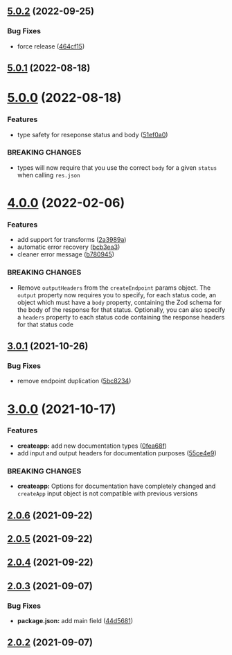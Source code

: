 ## [5.0.2](https://github.com/expresso/router/compare/v5.0.1...v5.0.2) (2022-09-25)


### Bug Fixes

* force release ([464cf15](https://github.com/expresso/router/commit/464cf15d781d79322c0a3c787bb7ff9df51f3f57))

## [5.0.1](https://github.com/expresso/router/compare/v5.0.0...v5.0.1) (2022-08-18)

# [5.0.0](https://github.com/expresso/router/compare/v4.0.0...v5.0.0) (2022-08-18)

### Features

* type safety for reseponse status and body ([51ef0a0](https://github.com/expresso/router/commit/51ef0a05f557a538d20ea5d970acf6298e01bd2a))


### BREAKING CHANGES

* types will now require that you use the correct `body` for a given `status` when calling `res.json`

# [4.0.0](https://github.com/expresso/router/compare/v3.0.1...v4.0.0) (2022-02-06)


### Features

* add support for transforms ([2a3989a](https://github.com/expresso/router/commit/2a3989afd7e581525b15f8730e5e70cc65c768b0))
* automatic error recovery ([bcb3ea3](https://github.com/expresso/router/commit/bcb3ea3c998d16ce13583da0fac5e26222e8a244))
* cleaner error message ([b780945](https://github.com/expresso/router/commit/b7809458e220410b270766819013ac71435b50de))


### BREAKING CHANGES

* Remove `outputHeaders` from the `createEndpoint` params object. The `output`
property now requires you to specify, for each status code, an object which must have a `body`
property, containing the Zod schema for the body of the response for that status. Optionally, you
can also specify a `headers` property to each status code containing the response headers for that
status code

## [3.0.1](https://github.com/expresso/router/compare/v3.0.0...v3.0.1) (2021-10-26)


### Bug Fixes

* remove endpoint duplication ([5bc8234](https://github.com/expresso/router/commit/5bc82344d21ff06e04723293c0dae06d07932861))

# [3.0.0](https://github.com/expresso/router/compare/v2.0.6...v3.0.0) (2021-10-17)


### Features

* **createapp:** add new documentation types ([0fea68f](https://github.com/expresso/router/commit/0fea68fd1c8115abdff15b4e4421a4a0fd7d62d0))
* add input and output headers for documentation purposes ([55ce4e9](https://github.com/expresso/router/commit/55ce4e9a137c082f35d6f7fa40657b302126b6af))


### BREAKING CHANGES

* **createapp:** Options for documentation have completely changed and `createApp` input object is
not compatible with previous versions

## [2.0.6](https://github.com/expresso/router/compare/v2.0.5...v2.0.6) (2021-09-22)

## [2.0.5](https://github.com/expresso/router/compare/v2.0.4...v2.0.5) (2021-09-22)

## [2.0.4](https://github.com/expresso/router/compare/v2.0.3...v2.0.4) (2021-09-22)

## [2.0.3](https://github.com/expresso/router/compare/v2.0.2...v2.0.3) (2021-09-07)


### Bug Fixes

* **package.json:** add main field ([44d5681](https://github.com/expresso/router/commit/44d56819407fc6707ad2809a816c9168d421fac0))

## [2.0.2](https://github.com/expresso/router/compare/v2.0.1...v2.0.2) (2021-09-07)
